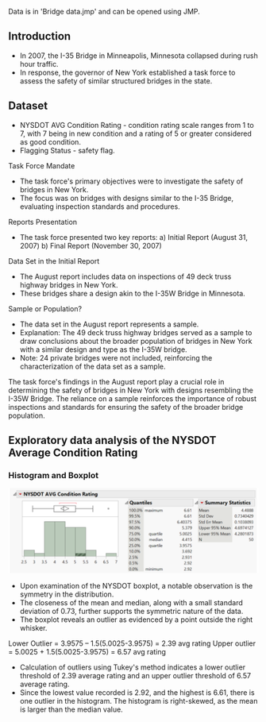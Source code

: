 Data is in 'Bridge data.jmp' and can be opened using JMP.

## Introduction
- In 2007, the I-35 Bridge in Minneapolis, Minnesota collapsed during rush hour traffic.
- In response, the governor of New York established a task force to assess the safety of similar structured bridges in the state.

## Dataset
- NYSDOT AVG Condition Rating - condition rating scale ranges from 1 to 7, with 7 being in new condition and a rating of 5 or greater considered as good condition.
- Flagging Status - safety flag.

Task Force Mandate
- The task force's primary objectives were to investigate the safety of bridges in New York.
- The focus was on bridges with designs similar to the I-35 Bridge, evaluating inspection standards and procedures.

Reports Presentation
- The task force presented two key reports:
a) Initial Report (August 31, 2007)
b) Final Report (November 30, 2007)

Data Set in the Initial Report
- The August report includes data on inspections of 49 deck truss highway bridges in New York.
- These bridges share a design akin to the I-35W Bridge in Minnesota.

Sample or Population?
- The data set in the August report represents a sample.
- Explanation: The 49 deck truss highway bridges served as a sample to draw conclusions about the broader population of bridges in New York with a similar design and type as the I-35W bridge.
- Note: 24 private bridges were not included, reinforcing the characterization of the data set as a sample.

The task force's findings in the August report play a crucial role in determining the safety of bridges in New York with designs resembling the I-35W Bridge. The reliance on a sample reinforces the importance of robust inspections and standards for ensuring the safety of the broader bridge population.

## Exploratory data analysis of the NYSDOT Average Condition Rating

### Histogram and Boxplot
![image](https://github.com/4nuG/Statistical-Analysis/blob/main/Exploratory_Data_Analysis_of_New_York_State_Bridge/Screenshot%202024-01-29%20at%204.56.02%20PM.png)
- Upon examination of the NYSDOT boxplot, a notable observation is the symmetry in the distribution.
- The closeness of the mean and median, along with a small standard deviation of 0.73, further supports the symmetric nature of the data.
- The boxplot reveals an outlier as evidenced by a point outside the right whisker.
  
Lower Outlier = 3.9575 – 1.5(5.0025-3.9575) = 2.39 avg rating
Upper outlier = 5.0025 + 1.5(5.0025-3.9575) = 6.57 avg rating

- Calculation of outliers using Tukey's method indicates a lower outlier threshold of 2.39 average rating and an upper outlier threshold of 6.57 average rating.
- Since the lowest value recorded is 2.92, and the highest is 6.61, there is one outlier in the histogram. The histogram is right-skewed, as the mean is larger than the median value.
